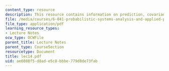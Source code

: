 ```yaml
---
content_type: resource
description: This resource contains information on prediction, covariance and correlation.
file: /media/courses/6-041-probabilistic-systems-analysis-and-applied-probability-spring-2006/ae6088f5d8ade5c8bbbe779d8de73fab_lec14.pdf
file_type: application/pdf
learning_resource_types:
- Lecture Notes
ocw_type: OCWFile
parent_title: Lecture Notes
parent_type: CourseSection
resourcetype: Document
title: lec14.pdf
uid: ae6088f5-d8ad-e5c8-bbbe-779d8de73fab
---
```

